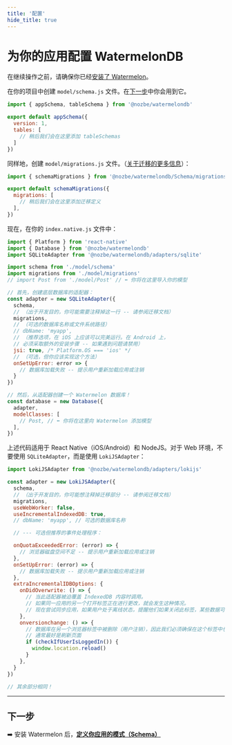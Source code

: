 ```yaml
---
title: '配置'
hide_title: true
---
```


# 为你的应用配置 WatermelonDB

在继续操作之前，请确保你已经[安装了 Watermelon](./Installation.mdx)。

在你的项目中创建 `model/schema.js` 文件。在[下一步](./Schema.md)中你会用到它。

```js
import { appSchema, tableSchema } from '@nozbe/watermelondb'

export default appSchema({
  version: 1,
  tables: [
    // 稍后我们会在这里添加 tableSchemas
  ]
})
```

同样地，创建 `model/migrations.js` 文件。（[关于迁移的更多信息](./Advanced/Migrations.md)）：

```js
import { schemaMigrations } from '@nozbe/watermelondb/Schema/migrations'

export default schemaMigrations({
  migrations: [
    // 稍后我们会在这里添加迁移定义
  ],
})
```

现在，在你的 `index.native.js` 文件中：

```js
import { Platform } from 'react-native'
import { Database } from '@nozbe/watermelondb'
import SQLiteAdapter from '@nozbe/watermelondb/adapters/sqlite'

import schema from './model/schema'
import migrations from './model/migrations'
// import Post from './model/Post' // ⬅️ 你将在这里导入你的模型

// 首先，创建底层数据库的适配器：
const adapter = new SQLiteAdapter({
  schema,
  // （出于开发目的，你可能需要注释掉这一行 -- 请参阅迁移文档）
  migrations,
  // （可选的数据库名称或文件系统路径）
  // dbName: 'myapp',
  // （推荐选项，在 iOS 上应该可以完美运行。在 Android 上，
  // 必须采取额外的安装步骤 -- 如果遇到问题请禁用）
  jsi: true, /* Platform.OS === 'ios' */
  // （可选，但你应该实现这个方法）
  onSetUpError: error => {
    // 数据库加载失败 -- 提示用户重新加载应用或注销
  }
})

// 然后，从适配器创建一个 Watermelon 数据库！
const database = new Database({
  adapter,
  modelClasses: [
    // Post, // ⬅️ 你将在这里向 Watermelon 添加模型
  ],
})
```

上述代码适用于 React Native（iOS/Android）和 NodeJS。对于 Web 环境，不要使用 `SQLiteAdapter`，而是使用 `LokiJSAdapter`：

```js
import LokiJSAdapter from '@nozbe/watermelondb/adapters/lokijs'

const adapter = new LokiJSAdapter({
  schema,
  // （出于开发目的，你可能想注释掉迁移部分 -- 请参阅迁移文档）
  migrations,
  useWebWorker: false,
  useIncrementalIndexedDB: true,
  // dbName: 'myapp', // 可选的数据库名称

  // --- 可选但推荐的事件处理程序：

  onQuotaExceededError: (error) => {
    // 浏览器磁盘空间不足 -- 提示用户重新加载应用或注销
  },
  onSetUpError: (error) => {
    // 数据库加载失败 -- 提示用户重新加载应用或注销
  },
  extraIncrementalIDBOptions: {
    onDidOverwrite: () => {
      // 当此适配器被迫覆盖 IndexedDB 内容时调用。
      // 如果同一应用的另一个打开标签正在进行更改，就会发生这种情况。
      // 现在尝试同步应用，如果用户处于离线状态，提醒他们如果关闭此标签，某些数据可能会丢失
    },
    onversionchange: () => {
      // 数据库在另一个浏览器标签中被删除（用户注销），因此我们必须确保在这个标签中也删除它
      // 通常最好是刷新页面
      if (checkIfUserIsLoggedIn()) {
        window.location.reload()
      }
    },
  }
})

// 其余部分相同！
```

* * *

## 下一步

➡️ 安装 Watermelon 后，[**定义你应用的模式（Schema）**](./Schema.md)
